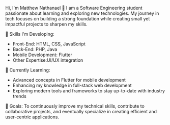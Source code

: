 Hi, I'm Matthew Nathanael 👋
I am a Software Engineering student passionate about learning and exploring new technologies. My journey in tech focuses on building a strong foundation while creating small yet impactful projects to sharpen my skills.

🔧 Skills I'm Developing:

- Front-End: HTML, CSS, JavaScript
- Back-End: PHP, Java
- Mobile Development: Flutter
- Other Expertise:UI/UX integration

🌱 Currently Learning:
- Advanced concepts in Flutter for mobile development
- Enhancing my knowledge in full-stack web development
- Exploring modern tools and frameworks to stay up-to-date with industry trends

🌟 Goals:
To continuously improve my technical skills, contribute to collaborative projects, and eventually specialize in creating efficient and user-centric applications.

